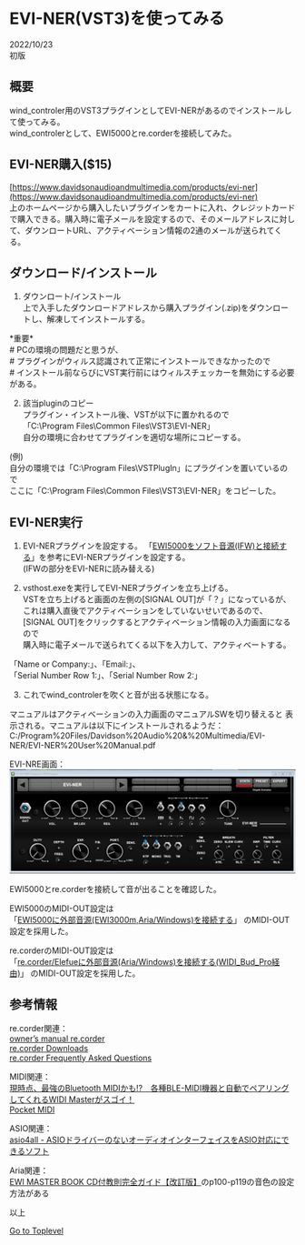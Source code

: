     
# EVI-NER(VST3)を使ってみる

2022/10/23      
初版    
  
## 概要    
wind_controler用のVST3プラグインとしてEVI-NERがあるのでインストールして使ってみる。  
wind_controlerとして、EWI5000とre.corderを接続してみた。

## EVI-NER購入($15)
[https://www.davidsonaudioandmultimedia.com/products/evi-ner](https://www.davidsonaudioandmultimedia.com/products/evi-ner)  
上のホームページから購入したいプラグインをカートに入れ、クレジットカードで購入できる。購入時に電子メールを設定するので、そのメールアドレスに対して、ダウンロートURL、アクティベーション情報の2通のメールが送られてくる。  
    
## ダウンロード/インストール

1. ダウンロート/インストール  
上で入手したダウンロードアドレスから購入プラグイン(.zip)をダウンロートし、解凍してインストールする。

\*重要\*     
\# PCの環境の問題だと思うが、  
\# プラグインがウィルス認識されて正常にインストールできなかったので  
\# インストール前ならびにVST実行前にはウィルスチェッカーを無効にする必要がある。  

2. 該当pluginのコピー  
プラグイン・インストール後、VSTが以下に置かれるので  
「C:\\Program Files\\Common Files\\VST3\\EVI-NER」  
自分の環境に合わせてプラグインを適切な場所にコピーする。  

(例)  
自分の環境では「C:\\Program Files\\VSTPlugIn」にプラグインを置いているので  
ここに「C:\\Program Files\\Common Files\\VST3\\EVI-NER」をコピーした。
     

## EVI-NER実行

1. EVI-NERプラグインを設定する。
「[EWI5000をソフト音源(IFW)と接続する](https://xshigee.github.io/web0/md/EWI5000_IFW.html)」を参考にEVI-NERプラグインを設定する。  
(IFWの部分をEVI-NERに読み替える)

2. vsthost.exeを実行してEVI-NERプラグインを立ち上げる。  
VSTを立ち上げると画面の左側の[SIGNAL OUT]が「？」になっているが、これは購入直後でアクティベーションをしていないせいであるので、[SIGNAL OUT]をクリックするとアクティベーション情報の入力画面になるので  
購入時に電子メールで送られてくる以下を入力して、アクティベートする。   

「Name or Company:」、「Email:」、  
「Serial Number Row 1:」、「Serial Number Row 2:」

3. これでwind_controlerを吹くと音が出る状態になる。  

マニュアルはアクティベーションの入力画面のマニュアルSWを切り替えると
表示される。マニュアルは以下にインストールされるようだ：  
C:/Program%20Files/Davidson%20Audio%20&%20Multimedia/EVI-NER/EVI-NER%20User%20Manual.pdf

EVI-NRE画面：  
![EVI-NER VST](PNG/EVI-NER_01.png)  

EWI5000とre.corderを接続して音が出ることを確認した。  

EWI5000のMIDI-OUT設定は  
「[EWI5000に外部音源(EWI3000m,Aria/Windows)を接続する](https://xshigee.github.io/web0/md/EWI5000_EWI-Aria.html)」
のMIDI-OUT設定を採用した。

re.corderのMIDI-OUT設定は  
「[re.corder/Elefueに外部音源(Aria/Windows)を接続する(WIDI_Bud_Pro経由)](https://xshigee.github.io/web0/md/re.corder_Aria.html)」
のMIDI-OUT設定を採用した。
                                                                
## 参考情報  
re.corder関連：  
[owner’s manual re.corder](http://www.artinoise.com/wp-content/uploads/2021/02/artinoise-recorder-manual-ENG-v10.pdf)  
[re.corder Downloads](https://www.recorderinstruments.com/en/support-downloads/)  
[re.corder Frequently Asked Questions](https://www.recorderinstruments.com/en/frequently-asked-questions/)    

MIDI関連：  
[現時点、最強のBluetooth MIDIかも!?　各種BLE-MIDI機器と自動でペアリングしてくれるWIDI Masterがスゴイ！](https://www.dtmstation.com/archives/32976.html)  
[Pocket MIDI](https://www.microsoft.com/ja-jp/p/pocket-midi/9ntv7mflbbvx?activetab=pivot:overviewtab)  

ASIO関連：  
[asio4all - ASIOドライバーのないオーディオインターフェイスをASIO対応にできるソフト](https://forest.watch.impress.co.jp/library/software/asio4all/)

Aria関連：  
[EWI MASTER BOOK CD付教則完全ガイド【改訂版】](https://www.alsoj.net/store/view/ALEWIS1-2.html#.YmNpctpBxPY)のp100-p119の音色の設定方法がある

以上  

[Go to Toplevel](https://xshigee.github.io/web0/)  

